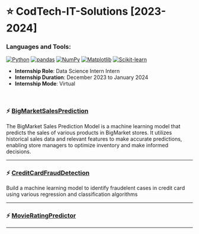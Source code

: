 # :star: CodTech-IT-Solutions [2023-2024]
### Languages and Tools:
[![Python](https://img.shields.io/badge/Python-%233776AB.svg?logo=python&style=flat-square&logoColor=white)](https://www.python.org/)
[![pandas](https://img.shields.io/badge/pandas-%23150458.svg?logo=pandas&style=flat-square&logoColor=white)](https://pandas.pydata.org/)
[![NumPy](https://img.shields.io/badge/NumPy-%23013243.svg?logo=numpy&style=flat-square&logoColor=white)](https://numpy.org/)
[![Matplotlib](https://img.shields.io/badge/Matplotlib-%23D81B60.svg?logo=matplotlib&style=flat-square&logoColor=white)](https://matplotlib.org/)
[![Scikit-learn](https://img.shields.io/badge/Scikit--learn-%23F7931E.svg?logo=scikit-learn&style=flat-square&logoColor=white)](https://scikit-learn.org/)
 

- **Internship Role**: Data Science Intern Intern
- **Internship Duration**: December 2023 to January 2024
- **Internship Mode**: Virtual

<br>

### :zap: [BigMarketSalesPrediction]()
The BigMarket Sales Prediction Model is a machine learning model that predicts the sales of various products in BigMarket stores. It utilizes historical sales data and relevant features to make accurate predictions, enabling store managers to optimize inventory and make informed decisions.
***

### :zap: [CreditCardFraudDetection](https://github.com/Ghimanshigit03/CodTech-IT-Solutions/blob/main/Implementation_Insurance_Claims.ipynb)
Build a machine learning model to identify fraudelent cases in credit card using various regression and classification algorithms
***

### :zap: [MovieRatingPredictor]()
***
